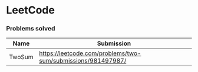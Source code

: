 # LeetCode
### Problems solved

| Name   | Submission                                                   |
|--------|--------------------------------------------------------------|
| TwoSum | https://leetcode.com/problems/two-sum/submissions/981497987/ |